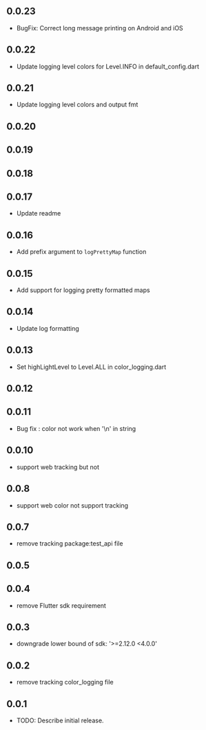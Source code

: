 ## 0.0.23
- BugFix: Correct long message printing on Android and iOS

## 0.0.22
- Update logging level colors for Level.INFO in default_config.dart

## 0.0.21
- Update logging level colors and output  fmt

## 0.0.20
## 0.0.19
## 0.0.18
## 0.0.17
- Update readme

## 0.0.16
- Add prefix argument to `logPrettyMap` function

## 0.0.15
- Add support for logging pretty formatted maps

## 0.0.14
- Update log formatting

## 0.0.13
- Set highLightLevel to Level.ALL in color_logging.dart

## 0.0.12
## 0.0.11
- Bug fix : color not work when '\n' in string 

## 0.0.10
- support web tracking but not 

## 0.0.8
- support web color not support tracking

## 0.0.7
- remove tracking package:test_api file

## 0.0.5
## 0.0.4
- remove Flutter sdk requirement

## 0.0.3
- downgrade lower bound of sdk: '>=2.12.0 <4.0.0'

## 0.0.2
- remove tracking color_logging file

## 0.0.1

- TODO: Describe initial release.
